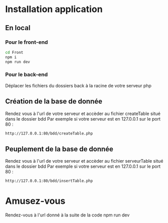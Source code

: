 # Installation application
## En local
### Pour le front-end
```sh
cd Front
npm i
npm run dev
```
### Pour le back-end
Déplacer les fichiers du dossiers back à la racine de votre serveur php

## Création de la base de donnée
Rendez vous à l'url de votre serveur et accèder au fichier createTable situé dans le dossier bdd Par exemple si votre serveur est en 127.0.0.1 sur le port 80 :
```sh
http://127.0.0.1:80/bdd/createTable.php
```

## Peuplement de la base de donnée
Rendez vous à l'url de votre serveur et accèder au fichier serveurTable situé dans le dossier bdd Par exemple si votre serveur est en 127.0.0.1 sur le port 80 :
```sh
http://127.0.0.1:80/bdd/insertTable.php
```

# Amusez-vous
Rendez-vous à l'url donné à la suite de la code npm run dev